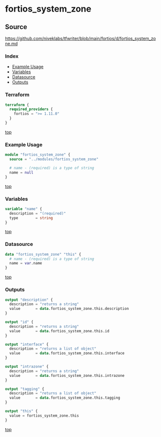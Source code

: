 # fortios_system_zone

## Source

https://github.com/niveklabs/tfwriter/blob/main/fortios/d/fortios_system_zone.md

### Index

- [Example Usage](#example-usage)
- [Variables](#variables)
- [Datasource](#datasource)
- [Outputs](#outputs)

### Terraform

```terraform
terraform {
  required_providers {
    fortios = ">= 1.11.0"
  }
}
```

[top](#index)

### Example Usage

```terraform
module "fortios_system_zone" {
  source = "../modules/fortios_system_zone"

  # name - (required) is a type of string
  name = null
}
```

[top](#index)

### Variables

```terraform
variable "name" {
  description = "(required)"
  type        = string
}
```

[top](#index)

### Datasource

```terraform
data "fortios_system_zone" "this" {
  # name - (required) is a type of string
  name = var.name
}
```

[top](#index)

### Outputs

```terraform
output "description" {
  description = "returns a string"
  value       = data.fortios_system_zone.this.description
}

output "id" {
  description = "returns a string"
  value       = data.fortios_system_zone.this.id
}

output "interface" {
  description = "returns a list of object"
  value       = data.fortios_system_zone.this.interface
}

output "intrazone" {
  description = "returns a string"
  value       = data.fortios_system_zone.this.intrazone
}

output "tagging" {
  description = "returns a list of object"
  value       = data.fortios_system_zone.this.tagging
}

output "this" {
  value = fortios_system_zone.this
}
```

[top](#index)